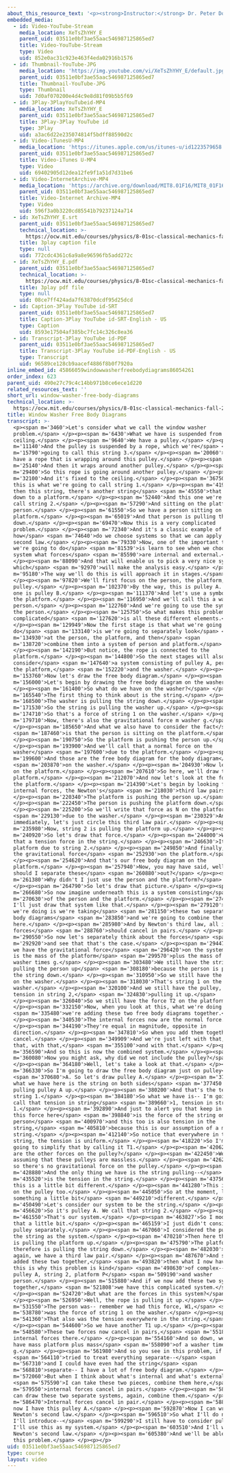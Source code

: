 ```yaml
---
about_this_resource_text: '<p><strong>Instructor:</strong> Dr. Peter Dourmashkin</p>'
embedded_media:
  - id: Video-YouTube-Stream
    media_location: XeTsZhYHY_E
    parent_uid: 03511e0bf3ae55aac546987125865ed7
    title: Video-YouTube-Stream
    type: Video
    uid: 852e0ac31c923e463f4eda02916b1576
  - id: Thumbnail-YouTube-JPG
    media_location: 'https://img.youtube.com/vi/XeTsZhYHY_E/default.jpg'
    parent_uid: 03511e0bf3ae55aac546987125865ed7
    title: Thumbnail-YouTube-JPG
    type: Thumbnail
    uid: 7d0af070200e4d4c9e8d81f09b5b5f69
  - id: 3Play-3PlayYouTubeid-MP4
    media_location: XeTsZhYHY_E
    parent_uid: 03511e0bf3ae55aac546987125865ed7
    title: 3Play-3Play YouTube id
    type: 3Play
    uid: a3ac6d22e235074814f5bdff88590d2c
  - id: Video-iTunesU-MP4
    media_location: 'https://itunes.apple.com/us/itunes-u/id1223579658'
    parent_uid: 03511e0bf3ae55aac546987125865ed7
    title: Video-iTunes U-MP4
    type: Video
    uid: 69402905d12dea12fe9f1a51d7d31be6
  - id: Video-InternetArchive-MP4
    media_location: 'https://archive.org/download/MIT8.01F16/MIT8_01F16_W02PS01v03_1_360p.mp4'
    parent_uid: 03511e0bf3ae55aac546987125865ed7
    title: Video-Internet Archive-MP4
    type: Video
    uid: 596f3a0b3220cd85541b79237124a714
  - id: XeTsZhYHY_E.srt
    parent_uid: 03511e0bf3ae55aac546987125865ed7
    technical_location: >-
      https://ocw.mit.edu/courses/physics/8-01sc-classical-mechanics-fall-2016/week-2-newtons-laws/ps.2.3-window-washer-problem/window-washer-free-body-diagrams/XeTsZhYHY_E.srt
    title: 3play caption file
    type: null
    uid: 772cdc4361c6a9a8e96596fb5add272c
  - id: XeTsZhYHY_E.pdf
    parent_uid: 03511e0bf3ae55aac546987125865ed7
    technical_location: >-
      https://ocw.mit.edu/courses/physics/8-01sc-classical-mechanics-fall-2016/week-2-newtons-laws/ps.2.3-window-washer-problem/window-washer-free-body-diagrams/XeTsZhYHY_E.pdf
    title: 3play pdf file
    type: null
    uid: 08ce7ff424ada7f63870dcdf95d25dcd
  - id: Caption-3Play YouTube id-SRT
    parent_uid: 03511e0bf3ae55aac546987125865ed7
    title: Caption-3Play YouTube id-SRT-English - US
    type: Caption
    uid: 8593e17504af385bc7fc14c326c8ea36
  - id: Transcript-3Play YouTube id-PDF
    parent_uid: 03511e0bf3ae55aac546987125865ed7
    title: Transcript-3Play YouTube id-PDF-English - US
    type: Transcript
    uid: 96589ce128cb9aacef4886f8b0f7920a
inline_embed_id: 45866059windowwasherfreebodydiagrams86054261
order_index: 623
parent_uid: 490e27c79c4c14bb971b8ce6ece1d220
related_resources_text: ''
short_url: window-washer-free-body-diagrams
technical_location: >-
  https://ocw.mit.edu/courses/physics/8-01sc-classical-mechanics-fall-2016/week-2-newtons-laws/ps.2.3-window-washer-problem/window-washer-free-body-diagrams
title: Window Washer Free Body Diagrams
transcript: >-
  <p><span m='3460'>Let's consider what we call the window washer
  problem.</span> </p><p><span m='6430'>What we have is suspended from some
  ceiling.</span> </p><p><span m='9640'>We have a pulley.</span> </p><p><span
  m='11140'>And the pulley is suspended by a rope, which we're</span> <span
  m='15790'>going to call this string 3.</span> </p><p><span m='20060'>And we
  have a rope that is wrapping around this pulley.</span> </p><p><span
  m='25140'>And then it wraps around another pulley.</span> </p><p><span
  m='29400'>So this rope is going around another pulley.</span> </p><p><span
  m='32100'>And it's fixed to the ceiling.</span> </p><p><span m='36750'>And
  this is what we're going to call string 1.</span> </p><p><span m='41910'>And
  then this string, there's another string</span> <span m='45550'>that comes
  down to a platform.</span> </p><p><span m='52440'>And this one we're going to
  call string 2.</span> </p><p><span m='57290'>And sitting on the platform is a
  person.</span> </p><p><span m='61550'>So we have a person sitting on the
  platform.</span> </p><p><span m='65019'>And that person is pulling the rope
  down.</span> </p><p><span m='69470'>Now this is a very complicated
  problem.</span> </p><p><span m='72340'>And it's a classic example of
  how</span> <span m='74640'>do we choose systems so that we can apply Newton's
  second law.</span> </p><p><span m='79330'>Now, one of the important things
  we're going to do</span> <span m='81539'>is learn to see when we choose a
  system what forces</span> <span m='85590'>are internal and external.</span>
  </p><p><span m='88090'>And that will enable us to pick a very nice system,
  which</span> <span m='92970'>will make the analysis easy.</span> </p><p><span
  m='95180'>The way we'll do this is will approach it in stages.</span>
  </p><p><span m='97820'>We'll first focus on the person, the platform, and this
  pulley.</span> </p><p><span m='102370'>By the way, this is pulley A. And this
  one is pulley B.</span> </p><p><span m='111370'>And let's use a symbol P for
  the platform.</span> </p><p><span m='116950'>And we'll call this a washer
  person.</span> </p><p><span m='122760'>And we're going to use the symbol W for
  the person.</span> </p><p><span m='125750'>So what makes this problem
  complicated</span> <span m='127620'>is all these different elements.</span>
  </p><p><span m='129949'>Now the first stage is that what we're going to
  do</span> <span m='133140'>is we're going to separately look</span> <span
  m='134930'>at the person, the platform, and then</span> <span
  m='138720'>combine them into a system of person and platform.</span>
  </p><p><span m='142190'>But notice, the rope is connected to the
  platform.</span> </p><p><span m='144800'>So the next stages will also
  consider</span> <span m='147640'>a system consisting of pulley A, person, and
  the platform,</span> <span m='152220'>and the washer.</span> </p><p><span
  m='153760'>Now let's draw the free body diagram.</span> </p><p><span
  m='156000'>Let's begin by drawing the free body diagram on the washer.</span>
  </p><p><span m='161400'>So what do we have on the washer?</span> </p><p><span
  m='165540'>The first thing to think about is the string.</span> </p><p><span
  m='168500'>The washer is pulling the string down.</span> </p><p><span
  m='171530'>So the string is pulling the washer up.</span> </p><p><span
  m='174710'>So that's a force of string 1 on the washer.</span> </p><p><span
  m='179710'>Now, there's also the gravitational force m washer g.</span>
  </p><p><span m='185650'>And what we also have to consider the fact</span>
  <span m='187460'>is that the person is sitting on the platform.</span>
  </p><p><span m='190750'>So the platform is pushing the person up.</span>
  </p><p><span m='193900'>And we'll call that a normal force on the
  washer</span> <span m='197600'>due to the platform.</span> </p><p><span
  m='199600'>And those are the free body diagram for the body diagram</span>
  <span m='203870'>on the washer.</span> </p><p><span m='204930'>Now let's focus
  on the platform.</span> </p><p><span m='207610'>So here, we'll draw the
  platform.</span> </p><p><span m='212070'>And now let's look at the forces on
  the platform.</span> </p><p><span m='214390'>Let's begin by looking for the
  internal forces, the Newton's</span> <span m='218030'>third law pairs.</span>
  </p><p><span m='220340'>The platform is pushing the person up.</span>
  </p><p><span m='222450'>The person is pushing the platform down.</span>
  </p><p><span m='225200'>So we'll write that force as N on the platform</span>
  <span m='229130'>due to the washer.</span> </p><p><span m='230329'>And
  immediately, let's just circle this third law pair.</span> </p><p><span
  m='235980'>Now, string 2 is pulling the platform up.</span> </p><p><span
  m='240920'>So let's draw that force.</span> </p><p><span m='244000'>We'll call
  that a tension force in the string.</span> </p><p><span m='246630'>It's on the
  platform due to string 2.</span> </p><p><span m='249850'>And finally, we have
  the gravitational force</span> <span m='252930'>on the platform.</span>
  </p><p><span m='254620'>And that's our free body diagram on the
  platform.</span> </p><p><span m='257940'>Now, you may have said, well, why
  should I separate these</span> <span m='260880'>out?</span> </p><p><span
  m='261380'>Why didn't I just use the person and the platform?</span>
  </p><p><span m='264790'>So let's draw that picture.</span> </p><p><span
  m='266680'>So now imagine underneath this is a system consisting</span> <span
  m='270630'>of the person and the platform.</span> </p><p><span m='274440'>And
  I'll just draw that system like that.</span> </p><p><span m='279120'>So what
  we're doing is we're taking</span> <span m='281150'>these two separate free
  body diagrams</span> <span m='283850'>and we're going to combine them
  here.</span> </p><p><span m='285980'>And by Newton's third law, all internal
  forces</span> <span m='288760'>should cancel in pairs.</span> </p><p><span
  m='290550'>So now let's separately think about the forces</span> <span
  m='292920'>and see that that's the case.</span> </p><p><span m='294470'>Well,
  we have the gravitational force</span> <span m='296420'>on the system, which
  is the mass of the platform</span> <span m='299570'>plus the mass of the
  washer times g.</span> </p><p><span m='303480'>We still have the string
  pulling the person up</span> <span m='308180'>because the person is pulling
  the string down.</span> </p><p><span m='310950'>So we still have the force F1
  on the washer.</span> </p><p><span m='318030'>That's string 1 on the
  washer.</span> </p><p><span m='320100'>And we still have the pulley, the
  tension in string 2,</span> <span m='324830'>pulling it up.</span>
  </p><p><span m='326040'>So we still have the force T2 on the platform.</span>
  </p><p><span m='332150'>Now, when you look at this, what we're doing is</span>
  <span m='335480'>we're adding these two free body diagrams together.</span>
  </p><p><span m='340530'>The internal forces now are the normal force.</span>
  </p><p><span m='344190'>They're equal in magnitude, opposite in
  direction.</span> </p><p><span m='347810'>So when you add them together, they
  cancel.</span> </p><p><span m='349909'>And we're just left with that, with
  that, with that,</span> <span m='355100'>and with that.</span> </p><p><span
  m='356590'>And so this is now the combined system.</span> </p><p><span
  m='360080'>Now you might ask, why did we not include the pulley?</span>
  </p><p><span m='364180'>Well, let's take a look at that.</span> </p><p><span
  m='366330'>So I'm going to draw the free body diagram just on pulley</span>
  <span m='370680'>A. So let's draw pulley A.</span> </p><p><span m='373740'>Now
  what we have here is the string on both sides</span> <span m='377450'>is
  pulling pulley A up.</span> </p><p><span m='380200'>And that's the tension in
  string 1.</span> </p><p><span m='384180'>So what we have is-- I'm going to
  call that tension in string</span> <span m='389660'>1, tension in string
  1.</span> </p><p><span m='392890'>And just to alert you that keep in mind that
  this force here</span> <span m='398840'>is the force of the string on the
  person</span> <span m='400970'>and this too is also tension in the
  string,</span> <span m='405810'>because this is our assumption of a massless
  string.</span> </p><p><span m='412140'>So notice that everywhere in the
  string, the tension is uniform.</span> </p><p><span m='418220'>So I'm just
  going to simplify that by calling it T1.</span> </p><p><span m='420620'>What
  are the other forces on the pulley?</span> </p><p><span m='422450'>Well, we're
  assuming that these pulleys are massless.</span> </p><p><span m='426210'>And
  so there's no gravitational force on the pulley.</span> </p><p><span
  m='428880'>And the only thing we have is the string pulling--</span> <span
  m='435520'>is the tension in the string.</span> </p><p><span m='437560'>So now
  this is a little bit different.</span> </p><p><span m='441280'>This is a force
  on the pulley too.</span> </p><p><span m='445050'>So at the moment, let's do
  something a little bit</span> <span m='449210'>different.</span> </p><p><span
  m='450490'>Let's consider our system to be the string.</span> </p><p><span
  m='456620'>So it's pulley A. We call that string 2.</span> </p><p><span
  m='461550'>That's our system.</span> </p><p><span m='463827'>So I modified
  that a little bit.</span> </p><p><span m='465159'>I just didn't consider the
  pulley separately.</span> </p><p><span m='467060'>I considered the pulley and
  the string as the system.</span> </p><p><span m='470210'>Then here the string
  is pulling the platform up.</span> </p><p><span m='475790'>The platform
  therefore is pulling the string down.</span> </p><p><span m='482030'>And once
  again, we have a third law pair.</span> </p><p><span m='487670'>And so if I
  added these two together,</span> <span m='493820'>then what I now have-- and
  this is why this problem is kind</span> <span m='498630'>of complex-- we have
  pulley A, string 2, platform P</span> <span m='509190'>and washer
  person.</span> </p><p><span m='515880'>And if we now add these two systems
  together,</span> <span m='521808'>we have this complicated system.</span>
  </p><p><span m='524720'>But what are the forces in this system?</span>
  </p><p><span m='526950'>Well, the rope is pulling it up.</span> </p><p><span
  m='531550'>The person was-- remember we had this force, W1,</span> <span
  m='538780'>was the force of string 1 on the washer.</span> </p><p><span
  m='541360'>That also was the tension everywhere in the string.</span>
  </p><p><span m='544600'>So we have another T1 up.</span> </p><p><span
  m='548580'>These two forces now cancel in pairs,</span> <span m='551850'>the
  internal forces there.</span> </p><p><span m='554160'>And so down, we just
  have mass platform plus mass</span> <span m='558090'>of a washer times
  g.</span> </p><p><span m='561980'>And so you see in this problem, if we</span>
  <span m='564110'>tried to treat everything separate--</span> <span
  m='567310'>and I could have even had the string</span> <span
  m='568810'>separate-- I have a lot of free body diagram.</span> </p><p><span
  m='572060'>But when I think about what's internal and what's external,</span>
  <span m='575590'>I can take these two pieces, combine them here,</span> <span
  m='579550'>internal forces cancel in pairs.</span> </p><p><span m='581820'>I
  can draw these two separate systems, again, combine them.</span> </p><p><span
  m='586470'>Internal forces cancel in pair.</span> </p><p><span m='588420'>And
  now I have this pulley A.</span> </p><p><span m='592870'>Now I can write down
  Newton's second law.</span> </p><p><span m='596510'>So what I'll do next is
  I'll introduce--</span> <span m='599290'>I still have to consider pulley B.
  I'll use this as my system.</span> </p><p><span m='603510'>And I'll write down
  Newton's second law.</span> </p><p><span m='605380'>And we'll be able to solve
  this problem.</span> </p><p></p>
uid: 03511e0bf3ae55aac546987125865ed7
type: course
layout: video
---
```

